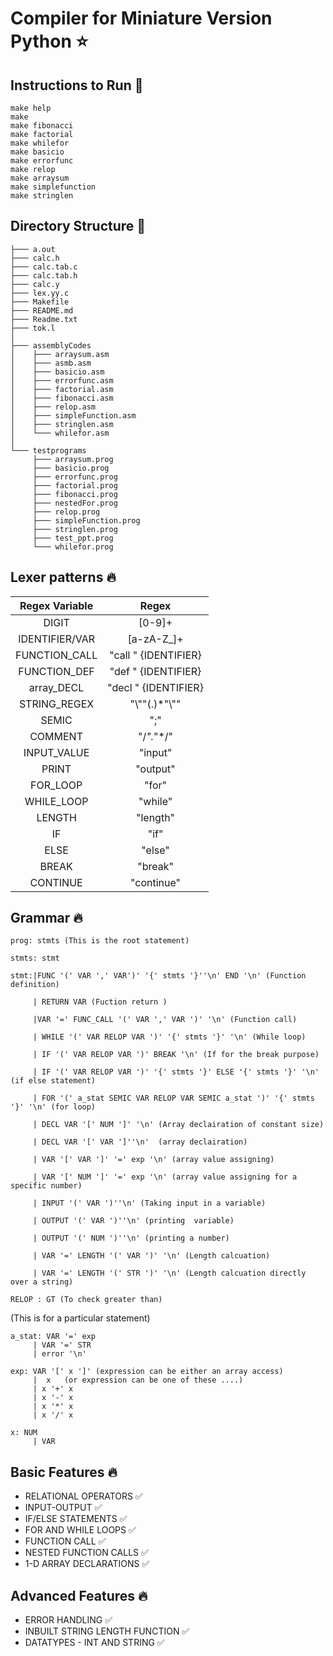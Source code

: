 # Compiler for Miniature Version Python ⭐

## Instructions to Run :runner:

```make help```<br>
```make```<br>
```make fibonacci```<br>
```make factorial```<br>
```make whilefor```<br>
```make basicio```<br>
```make errorfunc```<br>
```make relop```<br>
```make arraysum```<br>
```make simplefunction```<br>
```make stringlen```<br>

## Directory Structure 📁

```
├─── a.out
├─── calc.h
├─── calc.tab.c
├─── calc.tab.h
├─── calc.y
├─── lex.yy.c
├─── Makefile
├─── README.md
├─── Readme.txt
├─── tok.l
│
├─── assemblyCodes
│    ├─── arraysum.asm
│    ├─── asmb.asm
│    ├─── basicio.asm
│    ├─── errorfunc.asm
│    ├─── factorial.asm
│    ├─── fibonacci.asm
│    ├─── relop.asm
│    ├─── simpleFunction.asm
│    ├─── stringlen.asm
│    └─── whilefor.asm
│
└─── testprograms
     ├─── arraysum.prog
     ├─── basicio.prog
     ├─── errorfunc.prog
     ├─── factorial.prog
     ├─── fibonacci.prog
     ├─── nestedFor.prog
     ├─── relop.prog
     ├─── simpleFunction.prog
     ├─── stringlen.prog
     ├─── test_ppt.prog
     └─── whilefor.prog
```

## Lexer patterns :fire:

| Regex Variable | Regex |
| :---: | :---: |
| DIGIT | [0-9]+ | 
| IDENTIFIER/VAR | [a-zA-Z_]+ | 
| FUNCTION_CALL |"call " {IDENTIFIER}|
| FUNCTION_DEF |"def " {IDENTIFIER}|
| array_DECL |"decl " {IDENTIFIER}|
| STRING_REGEX | "\\""(.)*"\\"" | 
|  SEMIC          |";"       |        
|  COMMENT        |"/*".*"*/"|         
|  INPUT_VALUE    |"input"   |        
|  PRINT          |"output"  |         
|  FOR_LOOP       |"for"     |         
|  WHILE_LOOP     |"while"   |        
|  LENGTH         |"length"  | 
|  IF             |"if"      |
|  ELSE           |"else"    |     
|  BREAK          |"break"   |      
|  CONTINUE       |"continue"|            


## Grammar :fire:

```
prog: stmts (This is the root statement)
```
```
stmts: stmt
```
```
stmt:|FUNC '(' VAR ',' VAR')' '{' stmts '}''\n' END '\n' (Function definition)

     | RETURN VAR (Fuction return )

     |VAR '=' FUNC_CALL '(' VAR ',' VAR ')' '\n' (Function call)
  
     | WHILE '(' VAR RELOP VAR ')' '{' stmts '}' '\n' (While loop)

     | IF '(' VAR RELOP VAR ')' BREAK '\n' (If for the break purpose)
     
     | IF '(' VAR RELOP VAR ')' '{' stmts '}' ELSE '{' stmts '}' '\n' (if else statement)
     
     | FOR '(' a_stat SEMIC VAR RELOP VAR SEMIC a_stat ')' '{' stmts '}' '\n' (for loop)
     
     | DECL VAR '[' NUM ']' '\n' (Array declairation of constant size)
     
     | DECL VAR '[' VAR ']''\n'  (array declairation)

     | VAR '[' VAR ']' '=' exp '\n' (array value assigning)

     | VAR '[' NUM ']' '=' exp '\n' (array value assigning for a specific number)

     | INPUT '(' VAR ')''\n' (Taking input in a variable)

     | OUTPUT '(' VAR ')''\n' (printing  variable)

     | OUTPUT '(' NUM ')''\n' (printing a number)

     | VAR '=' LENGTH '(' VAR ')' '\n' (Length calcuation)

     | VAR '=' LENGTH '(' STR ')' '\n' (Length calcuation directly over a string)
```
```
RELOP : GT (To check greater than)
```

(This is for a particular statement)
```
a_stat: VAR '=' exp 
     | VAR '=' STR
     | error '\n'
```
```
exp: VAR '[' x ']' (expression can be either an array access)
     |  x   (or expression can be one of these ....)  
     | x '+' x
     | x '-' x
     | x '*' x
     | x '/' x
```
```
x: NUM
     | VAR
```

## Basic Features :fire:

- RELATIONAL OPERATORS ✅
- INPUT-OUTPUT ✅
- IF/ELSE STATEMENTS ✅
- FOR AND WHILE LOOPS ✅
- FUNCTION CALL ✅
- NESTED FUNCTION CALLS ✅
- 1-D ARRAY DECLARATIONS ✅

## Advanced Features :fire:

- ERROR HANDLING ✅
- INBUILT STRING LENGTH FUNCTION ✅
- DATATYPES - INT AND STRING ✅
